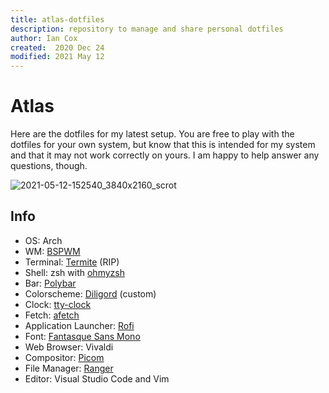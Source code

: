 ```yaml
---
title: atlas-dotfiles
description: repository to manage and share personal dotfiles
author: Ian Cox
created:  2020 Dec 24
modified: 2021 May 12
---
```


# Atlas

Here are the dotfiles for my latest setup. You are free to play with the dotfiles for your own system, but know that this is intended for my system and that it may not work correctly on yours. I am happy to help answer any questions, though.

![2021-05-12-152540_3840x2160_scrot](https://user-images.githubusercontent.com/30437001/118039414-edd91e80-b335-11eb-8b52-eac59b347582.png)

## Info

- OS: Arch
- WM: [BSPWM](https://github.com/baskerville/bspwm)
- Terminal: [Termite](https://github.com/thestinger/termite/) (RIP)
- Shell: zsh with [ohmyzsh](https://github.com/ohmyzsh/ohmyzsh)
- Bar: [Polybar](https://github.com/polybar/polybar)
- Colorscheme: [Diligord](https://github.com/Aerdian/diligord) (custom)
- Clock: [tty-clock](https://github.com/xorg62/tty-clock)
- Fetch: [afetch](https://github.com/13-CF/afetch)
- Application Launcher: [Rofi](https://github.com/davatorium/rofi)
- Font: [Fantasque Sans Mono](https://github.com/belluzj/fantasque-sans)
- Web Browser: Vivaldi
- Compositor: [Picom](https://github.com/yshui/picom)
- File Manager: [Ranger](https://github.com/ranger/ranger)
- Editor: Visual Studio Code and Vim

